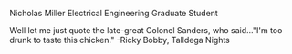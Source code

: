 Nicholas Miller
Electrical Engineering Graduate Student

Well let me just quote the late-great Colonel Sanders, who said..."I'm too drunk to taste this chicken." 
-Ricky Bobby, Talldega Nights
